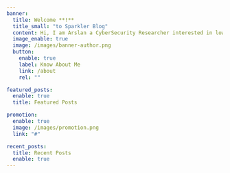 ```yaml
---
banner:
  title: Welcome **!**
  title_small: "to Sparkler Blog"
  content: Hi, I am Arslan a CyberSecurity Researcher interested in low level binary exploitation.
  image_enable: true
  image: /images/banner-author.png
  button:
    enable: true
    label: Know About Me
    link: /about
    rel: ""

featured_posts:
  enable: true
  title: Featured Posts

promotion:
  enable: true
  image: /images/promotion.png
  link: "#"

recent_posts:
  title: Recent Posts
  enable: true
---
```

